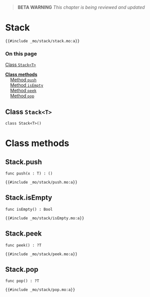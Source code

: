 > **BETA WARNING** _This chapter is being reviewed and updated_

# Stack

```motoko
{{#include _mo/stack/stack.mo:a}}
```

### On this page

[Class `Stack<T>`](#class-stackt)

[**Class methods**](#class-methods)  
&nbsp;&nbsp;&nbsp;&nbsp;[Method `push`](#stackpush)  
&nbsp;&nbsp;&nbsp;&nbsp;[Method `isEmpty`](#stackisempty)  
&nbsp;&nbsp;&nbsp;&nbsp;[Method `peek`](#stackpeek)  
&nbsp;&nbsp;&nbsp;&nbsp;[Method `pop`](#stackpop)

## Class `Stack<T>`

```motoko
class Stack<T>()
```

# Class methods

## Stack.push

```motoko
func push(x : T) : ()
```

```motoko, run
{{#include _mo/stack/push.mo:a}}
```

## Stack.isEmpty

```motoko
func isEmpty() : Bool
```

```motoko, run
{{#include _mo/stack/isEmpty.mo:a}}
```

## Stack.peek

```motoko
func peek() : ?T
```

```motoko, run
{{#include _mo/stack/peek.mo:a}}
```

## Stack.pop

```motoko
func pop() : ?T
```

```motoko, run
{{#include _mo/stack/pop.mo:a}}
```
